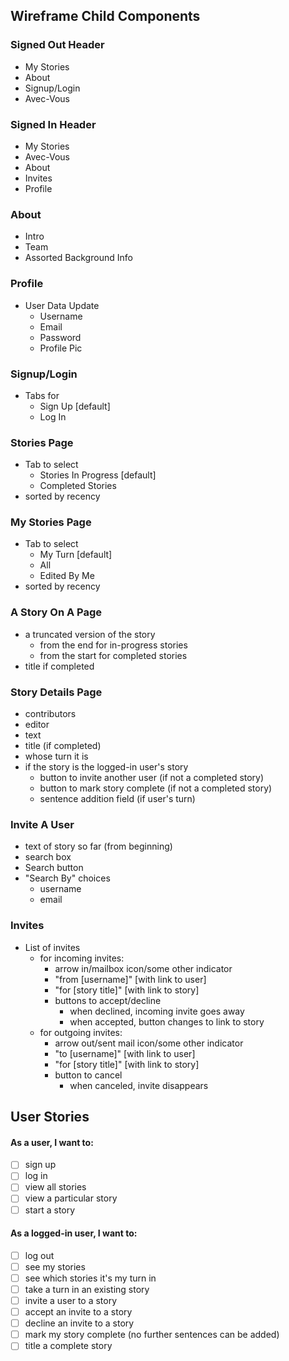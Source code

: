 ## Wireframe Child Components

### Signed Out Header

- My Stories
- About
- Signup/Login
- Avec-Vous

### Signed In Header

- My Stories
- Avec-Vous
- About
- Invites
- Profile

### About

- Intro
- Team
- Assorted Background Info

### Profile

- User Data Update
  - Username
  - Email
  - Password
  - Profile Pic

### Signup/Login

- Tabs for
  - Sign Up [default]
  - Log In

### Stories Page

- Tab to select
  - Stories In Progress [default]
  - Completed Stories
- sorted by recency

### My Stories Page

- Tab to select
  - My Turn [default]
  - All
  - Edited By Me
- sorted by recency

### A Story On A Page

- a truncated version of the story
  - from the end for in-progress stories
  - from the start for completed stories
- title if completed

### Story Details Page

- contributors
- editor
- text
- title (if completed)
- whose turn it is
- if the story is the logged-in user's story
  - button to invite another user (if not a completed story)
  - button to mark story complete (if not a completed story)
  - sentence addition field (if user's turn)

### Invite A User

- text of story so far (from beginning)
- search box
- Search button
- "Search By" choices
  - username
  - email

### Invites

- List of invites
  - for incoming invites:
    - arrow in/mailbox icon/some other indicator
    - "from [username]" [with link to user]
    - "for [story title]" [with link to story]
    - buttons to accept/decline
      - when declined, incoming invite goes away
      - when accepted, button changes to link to story
  - for outgoing invites:
    - arrow out/sent mail icon/some other indicator
    - "to [username]" [with link to user]
    - "for [story title]" [with link to story]
    - button to cancel
      - when canceled, invite disappears

## User Stories

#### As a user, I want to:

- [ ] sign up
- [ ] log in
- [ ] view all stories
- [ ] view a particular story
- [ ] start a story

#### As a logged-in user, I want to:

- [ ] log out
- [ ] see my stories
- [ ] see which stories it's my turn in
- [ ] take a turn in an existing story
- [ ] invite a user to a story
- [ ] accept an invite to a story
- [ ] decline an invite to a story
- [ ] mark my story complete (no further sentences can be added)
- [ ] title a complete story
